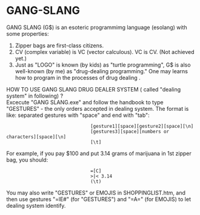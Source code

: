 # GANG-SLANG
GANG SLANG (G$)
 is an esoteric programmimg language (esolang) with some properties:
1. Zipper bags are first-class citizens.
2. CV (complex variable) is VC (vector calculous). VC is CV. (Not achieved yet.)
3. Just as "LOGO" is known (by kids) as "turtle programming", G$ is also well-known (by me) as "drug-dealing programming." 
   One may learns how to program in the processes of drug dealing .
   
HOW TO USE GANG SLANG DRUG DEALER SYSTEM ( called "dealing system" in  following) ?                              
Excecute "GANG SLANG.exe" and follow the handbook to type "GESTURES" - the only orders accepted in dealing system. 
The format is like: separated gestures with "space" and end with "tab":

                                   [gesture1][space][gesture2][space][\n]
                                   [gestures3][space][numbers or characters][space][\n]
                                   [\t]

For example, if you pay $100 and put 3.14 grams of marijuana in 1st zipper bag, you should:

                                   =[C] 
                                   >|< 3.14 
                                   (\t)
				   
You may also write "GESTURES" or EMOJIS in SHOPPINGLIST.htm, and then use gestures "=lE#" (for "GESTURES") and "=A=" (for EMOJIS) to let dealing system identify.
